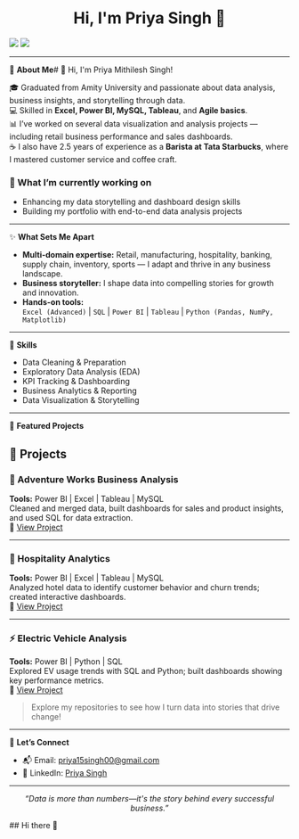 <!-- Profile README for priya15012003 | Priya Singh -->

<h1 align="center">Hi, I'm Priya Singh 👋</h1>
<p align="center">

  <a href="mailto:priya15singh00@gmail.com"><img src="https://img.shields.io/badge/Email-priya15singh00%40gmail.com-red?style=for-the-badge" /></a>
  <a href="https://www.linkedin.com/in/priya-singh-8b372a263/"><img src="https://img.shields.io/badge/LinkedIn-Priya%20Singh-blue?style=for-the-badge&logo=linkedin" /></a>
</p>

---

🎯 **About Me**# 👋 Hi, I'm Priya Mithilesh Singh!

🎓 Graduated from Amity University and passionate about data analysis, business insights, and storytelling through data.  
💻 Skilled in **Excel, Power BI, MySQL, Tableau**, and **Agile basics**.  
📊 I’ve worked on several data visualization and analysis projects — including retail business performance and sales dashboards.  
☕ I also have 2.5 years of experience as a **Barista at Tata Starbucks**, where I mastered customer service and coffee craft.  

### 🌱 What I’m currently working on
- Enhancing my data storytelling and dashboard design skills  
- Building my portfolio with end-to-end data analysis projects  

---

✨ **What Sets Me Apart**

- **Multi-domain expertise:** Retail, manufacturing, hospitality, banking, supply chain, inventory, sports — I adapt and thrive in any business landscape.
- **Business storyteller:** I shape data into compelling stories for growth and innovation.
- **Hands-on tools:**  
  `Excel (Advanced)` | `SQL` | `Power BI` | `Tableau` | `Python (Pandas, NumPy, Matplotlib)`

---

🔎 **Skills**

- Data Cleaning & Preparation
- Exploratory Data Analysis (EDA)
- KPI Tracking & Dashboarding
- Business Analytics & Reporting
- Data Visualization & Storytelling

---

📂 **Featured Projects**
## 🚀 Projects

### 🧾 Adventure Works Business Analysis
**Tools:** Power BI | Excel | Tableau | MySQL  
Cleaned and merged data, built dashboards for sales and product insights, and used SQL for data extraction.  
🔗 [View Project](https://github.com/priya15012003/Adventure-works)

---

### 🏨 Hospitality Analytics
**Tools:** Power BI | Excel | Tableau | MySQL  
Analyzed hotel data to identify customer behavior and churn trends; created interactive dashboards.  
🔗 [View Project](https://github.com/priya15012003/Hospitality-Analytics-Multi-location-Hotel-Performance)

---

### ⚡ Electric Vehicle Analysis
**Tools:** Power BI | Python | SQL  
Explored EV usage trends with SQL and Python; built dashboards showing key performance metrics.  
🔗 [View Project](https://github.com/priya15012003/Electric-Vehicle-Charging-Demand-Forecasting)

> Explore my repositories to see how I turn data into stories that drive change!

---

🌱 **Let’s Connect**

- 📬 Email: [priya15singh00@gmail.com](mailto:priya15singh00@gmail.com)
- 💼 LinkedIn: [Priya Singh](https://www.linkedin.com/in/priya-singh-8b372a263/)

---

<p align="center">
  <em>“Data is more than numbers—it's the story behind every successful business.”</em>
</p>
## Hi there 👋

<!--
**priya15012003/priya15012003** is a ✨ _special_ ✨ repository because its `README.md` (this file) appears on your GitHub profile.

Here are some ideas to get you started:

- 🔭 I’m currently working on ...
- 🌱 I’m currently learning ...
- 👯 I’m looking to collaborate on ...
- 🤔 I’m looking for help with ...
- 💬 Ask me about ...
- 📫 How to reach me: ...
- 😄 Pronouns: ...
- ⚡ Fun fact: ...
-->
